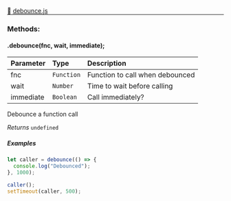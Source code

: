 <div class="mb-0">
    🔗 <a class="source-code" target="_blank"
        href="https://github.com/OpenHausIO/backend/blob/dev&#x2F;helper&#x2F;debounce.js">debounce.js</a>
</div>
<hr style="margin: 0 !important" />

<!-- CLASS -->

<!-- GENERAL -->
<!-- CLASS -->



<!-- METHODS -->
### Methods:
####  .debounce(fnc, wait, immediate);  

| Parameter | Type       | Description    |
| :-------- | :--------- |:------------- |
| fnc | `Function` |  Function to call when debounced |
| wait | `Number` |  Time to wait before calling <func> |
| immediate | `Boolean` |  Call <func> immediately? |


Debounce a function call


*Returns*   `undefined`   

##### Examples
    
```js
let caller = debounce(() => {
  console.log("Debounced");
}, 1000);

caller();
setTimeout(caller, 500);
```

<!-- LINKS -->
<!-- LINKS -->

<!-- METHODS -->



<!-- DESCRIPTION -->
<!-- DESCRIPTION -->